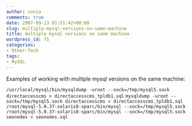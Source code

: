 ```yaml
---
author: sonia
comments: true
date: 2007-09-13 01:51:42+00:00
slug: multiple-mysql-versions-on-same-machine
title: multiple mysql versions on same machine
wordpress_id: 75
categories:
- Other-Tech
tags:
- MySQL
---
```


Examples of working with multiple mysql versions on the same machine:

`/usr/local/mysql/bin/mysqldump -uroot --sock=/tmp/mysql5.sock directaccesscms > directaccesscms_tpldb1.sql`
`mysqldump -uroot --sock=/tmp/mysql5.sock directaccesscms > directaccesscms_tpldb1.sql`
`/root/mysql-5.0.37-solaris8-sparc/bin/mysql --sock=/tmp/mysql5.sock`
`/root/mysql-5.0.37-solaris8-sparc/bin/mysql --sock=/tmp/mysql5.sock seonodes < seonodes.sql`
